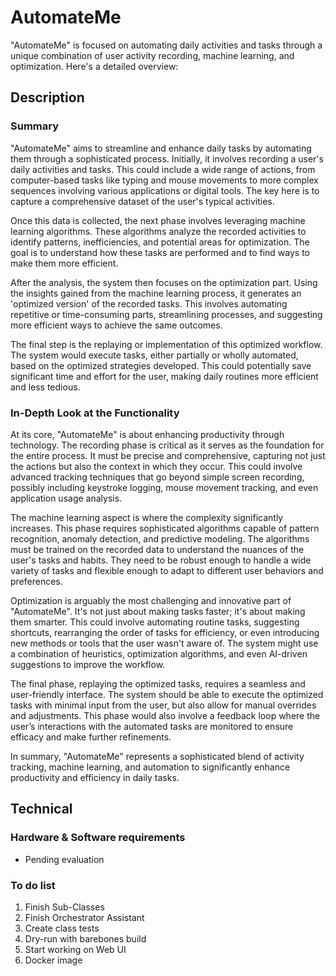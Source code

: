 # AutomateMe

"AutomateMe" is focused on automating daily activities and tasks through a unique combination of user activity recording, machine learning, and optimization. Here's a detailed overview:

## Description

### Summary

"AutomateMe" aims to streamline and enhance daily tasks by automating them through a sophisticated process. Initially, it involves recording a user's daily activities and tasks. This could include a wide range of actions, from computer-based tasks like typing and mouse movements to more complex sequences involving various applications or digital tools. The key here is to capture a comprehensive dataset of the user's typical activities.

Once this data is collected, the next phase involves leveraging machine learning algorithms. These algorithms analyze the recorded activities to identify patterns, inefficiencies, and potential areas for optimization. The goal is to understand how these tasks are performed and to find ways to make them more efficient.

After the analysis, the system then focuses on the optimization part. Using the insights gained from the machine learning process, it generates an 'optimized version' of the recorded tasks. This involves automating repetitive or time-consuming parts, streamlining processes, and suggesting more efficient ways to achieve the same outcomes.

The final step is the replaying or implementation of this optimized workflow. The system would execute tasks, either partially or wholly automated, based on the optimized strategies developed. This could potentially save significant time and effort for the user, making daily routines more efficient and less tedious.

### In-Depth Look at the Functionality

At its core, "AutomateMe" is about enhancing productivity through technology. The recording phase is critical as it serves as the foundation for the entire process. It must be precise and comprehensive, capturing not just the actions but also the context in which they occur. This could involve advanced tracking techniques that go beyond simple screen recording, possibly including keystroke logging, mouse movement tracking, and even application usage analysis.

The machine learning aspect is where the complexity significantly increases. This phase requires sophisticated algorithms capable of pattern recognition, anomaly detection, and predictive modeling. The algorithms must be trained on the recorded data to understand the nuances of the user's tasks and habits. They need to be robust enough to handle a wide variety of tasks and flexible enough to adapt to different user behaviors and preferences.

Optimization is arguably the most challenging and innovative part of "AutomateMe". It's not just about making tasks faster; it's about making them smarter. This could involve automating routine tasks, suggesting shortcuts, rearranging the order of tasks for efficiency, or even introducing new methods or tools that the user wasn't aware of. The system might use a combination of heuristics, optimization algorithms, and even AI-driven suggestions to improve the workflow.

The final phase, replaying the optimized tasks, requires a seamless and user-friendly interface. The system should be able to execute the optimized tasks with minimal input from the user, but also allow for manual overrides and adjustments. This phase would also involve a feedback loop where the user’s interactions with the automated tasks are monitored to ensure efficacy and make further refinements.

In summary, "AutomateMe" represents a sophisticated blend of activity tracking, machine learning, and automation to significantly enhance productivity and efficiency in daily tasks.

## Technical

### Hardware & Software requirements
- Pending evaluation 

### To do list
1. Finish Sub-Classes
2. Finish Orchestrator Assistant
3. Create class tests
4. Dry-run with barebones build
5. Start working on Web UI
6. Docker image
